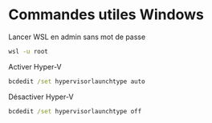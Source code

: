 # Commandes utiles Windows 
Lancer WSL en admin sans mot de passe 
```cmd 
wsl -u root 
```

Activer Hyper-V 
```cmd
bcdedit /set hypervisorlaunchtype auto 
```

Désactiver Hyper-V
```cmd
bcdedit /set hypervisorlaunchtype off
```
